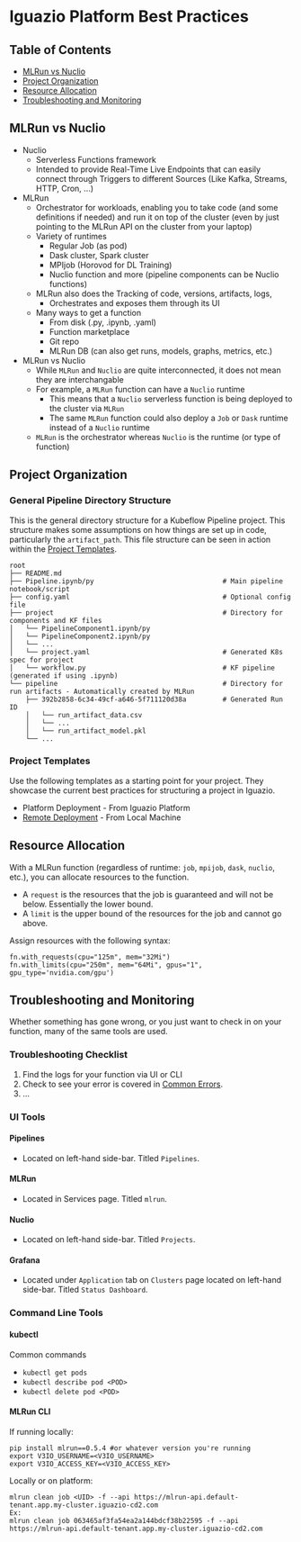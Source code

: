 # Iguazio Platform Best Practices

## Table of Contents
- [MLRun vs Nuclio](#MLRun-vs-Nuclio)
- [Project Organization](#Project-Organization)
- [Resource Allocation](#Resource-Allocation)
- [Troubleshooting and Monitoring](#Troubleshooting-and-Monitoring)

## MLRun vs Nuclio
- Nuclio 
    - Serverless Functions framework
    - Intended to provide Real-Time Live Endpoints that can easily connect through Triggers to different Sources (Like Kafka, Streams, HTTP, Cron, ...)
- MLRun
    - Orchestrator for workloads, enabling you to take code (and some definitions if needed) and run it on top of the cluster (even by just pointing to the MLRun API on the cluster from your laptop)
    - Variety of runtimes 
        - Regular Job (as pod)
        - Dask cluster, Spark cluster
        - MPIjob (Horovod for DL Training)
        - Nuclio function and more (pipeline components can be Nuclio functions)
    - MLRun also does the Tracking of code, versions, artifacts, logs, 
         - Orchestrates and exposes them through its UI
    - Many ways to get a function
        - From disk (.py, .ipynb, .yaml)
        - Function marketplace
        - Git repo
        - MLRun DB (can also get runs, models, graphs, metrics, etc.)
- MLRun vs Nuclio       
    - While `MLRun` and `Nuclio` are quite interconnected, it does not mean they are interchangable
    - For example, a `MLRun` function can have a `Nuclio` runtime
        - This means that a `Nuclio` serverless function is being deployed to the cluster via `MLRun`
        - The same `MLRun` function could also deploy a `Job` or `Dask` runtime instead of a `Nuclio` runtime
    - `MLRun` is the orchestrator whereas `Nuclio` is the runtime (or type of function)

## Project Organization
### General Pipeline Directory Structure
This is the general directory structure for a Kubeflow Pipeline project. This structure makes some assumptions on how things are set up in code, particularly the `artifact_path`. This file structure can be seen in action within the [Project Templates](#Project-Templates).
```
root
├── README.md
├── Pipeline.ipynb/py                                # Main pipeline notebook/script
├── config.yaml                                      # Optional config file
├── project                                          # Directory for components and KF files
│   └── PipelineComponent1.ipynb/py
│   └── PipelineComponent2.ipynb/py
│   └── ...
│   └── project.yaml                                 # Generated K8s spec for project
│   └── workflow.py                                  # KF pipeline (generated if using .ipynb)
└── pipeline                                         # Directory for run artifacts - Automatically created by MLRun
    ├── 392b2858-6c34-49cf-a646-5f711120d38a         # Generated Run ID
    │   └── run_artifact_data.csv
    │   └── ...
    │   └── run_artifact_model.pkl
    └── ...
```
### Project Templates
Use the following templates as a starting point for your project. They showcase the current best practices for structuring a project in Iguazio.
- Platform Deployment - From Iguazio Platform
- [Remote Deployment](https://github.com/igz-us-sales/igz-remote-deployment) - From Local Machine

## Resource Allocation
With a MLRun function (regardless of runtime: `job`, `mpijob`, `dask`, `nuclio`, etc.), you can allocate resources to the function.
- A `request` is the resources that the job is guaranteed and will not be below. Essentially the lower bound.
- A `limit` is the upper bound of the resources for the job and cannot go above.

Assign resources with the following syntax:
```
fn.with_requests(cpu="125m", mem="32Mi")
fn.with_limits(cpu="250m", mem="64Mi", gpus="1", gpu_type='nvidia.com/gpu')
```

## Troubleshooting and Monitoring
Whether something has gone wrong, or you just want to check in on your function, many of the same tools are used.

### Troubleshooting Checklist
1. Find the logs for your function via UI or CLI
2. Check to see your error is covered in [Common Errors](docs/CommonErrors.md).
3. ...

### UI Tools
#### Pipelines
- Located on left-hand side-bar. Titled `Pipelines`.

#### MLRun
- Located in Services page. Titled `mlrun`.

#### Nuclio
- Located on left-hand side-bar. Titled `Projects`.

#### Grafana
- Located under `Application` tab on `Clusters` page located on left-hand side-bar. Titled `Status Dashboard`.

### Command Line Tools
#### kubectl
Common commands
- `kubectl get pods`
- `kubectl describe pod <POD>`
- `kubectl delete pod <POD>`
#### MLRun CLI
If running locally:
```
pip install mlrun==0.5.4 #or whatever version you're running
export V3IO_USERNAME=<V3IO_USERNAME>
export V3IO_ACCESS_KEY=<V3IO_ACCESS_KEY>
```

Locally or on platform:
```
mlrun clean job <UID> -f --api https://mlrun-api.default-tenant.app.my-cluster.iguazio-cd2.com
Ex:
mlrun clean job 063465af3fa54ea2a144bdcf38b22595 -f --api https://mlrun-api.default-tenant.app.my-cluster.iguazio-cd2.com
```